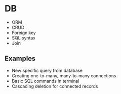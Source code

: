 # DB
- ORM
- CRUD
- Foreign key
- SQL syntax
- Join
## Examples
- New specific query from database
- Creating one-to-many, many-to-many connections
- Basic SQL commands in terminal
- Cascading deletion for connected records
